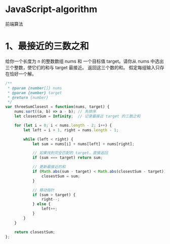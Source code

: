 # JavaScript-algorithm
前端算法


# 1、最接近的三数之和
给你一个长度为 n 的整数数组 nums 和 一个目标值 target。请你从 nums 中选出三个整数，使它们的和与 target 最接近。
返回这三个数的和。
假定每组输入只存在恰好一个解。
```javascript
/**
 * @param {number[]} nums
 * @param {number} target
 * @return {number}
 */
var threeSumClosest = function(nums, target) {
    nums.sort((a, b) => a - b); // 先排序
    let closestSum = Infinity;  // 记录最接近 target 的三数之和

    for (let i = 0; i < nums.length - 2; i++) {
        let left = i + 1, right = nums.length - 1;

        while (left < right) {
            let sum = nums[i] + nums[left] + nums[right];

            // 如果找到完全匹配的 target，直接返回
            if (sum === target) return sum;

            // 更新最接近的和
            if (Math.abs(sum - target) < Math.abs(closestSum - target)) {
                closestSum = sum;
            }

            // 移动指针
            if (sum > target) {
                right--;
            } else {
                left++;
            }
        }
    }

    return closestSum;
};
```
